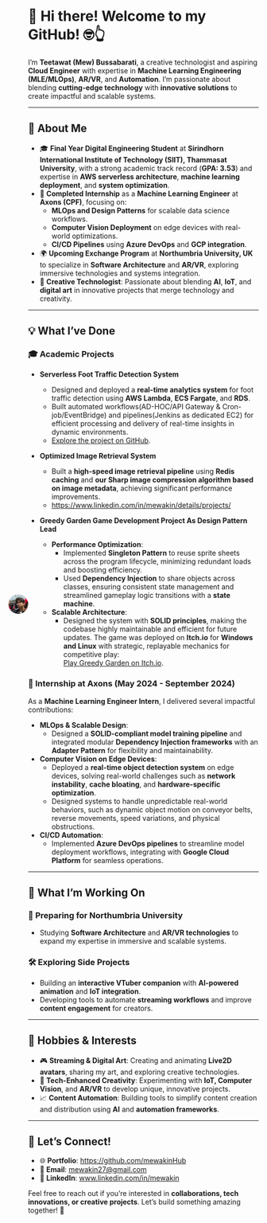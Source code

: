 <div style="display: flex; align-items: center;">
  <div>
    <img src="assets/profile1.jpg" alt="Profile Image" style="border-radius: 50%; width: 150px; margin-right: 20px;">
  </div>
  <div>
    <h1>👋 Hi there! Welcome to my GitHub! 🤓👆</h1>
    <p>
      I’m <b>Teetawat (Mew) Bussabarati</b>, a creative technologist and aspiring <b>Cloud Engineer</b> with expertise in 
      <b>Machine Learning Engineering (MLE/MLOps)</b>, <b>AR/VR</b>, and <b>Automation</b>. I’m passionate about blending 
      <b>cutting-edge technology</b> with <b>innovative solutions</b> to create impactful and scalable systems.
    </p>

---

## 🚀 About Me  

- 🎓 **Final Year Digital Engineering Student** at **Sirindhorn International Institute of Technology (SIIT), Thammasat University**, with a strong academic track record (**GPA: 3.53**) and expertise in **AWS serverless architecture**, **machine learning deployment**, and **system optimization**.  
- 💼 **Completed Internship** as a **Machine Learning Engineer** at **Axons (CPF)**, focusing on:
  - **MLOps and Design Patterns** for scalable data science workflows.
  - **Computer Vision Deployment** on edge devices with real-world optimizations.
  - **CI/CD Pipelines** using **Azure DevOps** and **GCP integration**.  
- 🌍 **Upcoming Exchange Program** at **Northumbria University, UK** to specialize in **Software Architecture** and **AR/VR**, exploring immersive technologies and systems integration.  
- 🎨 **Creative Technologist**: Passionate about blending **AI**, **IoT**, and **digital art** in innovative projects that merge technology and creativity.

---

## 💡 What I’ve Done  

### 🎓 **Academic Projects**  
- **Serverless Foot Traffic Detection System**  
  - Designed and deployed a **real-time analytics system** for foot traffic detection using **AWS Lambda**, **ECS Fargate**, and **RDS**.  
  - Built automated workflows(AD-HOC/API Gateway & Cron-job/EventBridge) and pipelines(Jenkins as dedicated EC2) for efficient processing and delivery of real-time insights in dynamic environments. 
  - [Explore the project on GitHub](https://github.com/mewakinHub/Cloud-Foot-Traffic.git).

- **Optimized Image Retrieval System**  
  - Built a **high-speed image retrieval pipeline** using **Redis caching** and **our Sharp image compression algorithm based on image metadata**, achieving significant performance improvements.
  - https://www.linkedin.com/in/mewakin/details/projects/

- **Greedy Garden Game Development Project As Design Pattern Lead**
  - **Performance Optimization**:
    - Implemented **Singleton Pattern** to reuse sprite sheets across the program lifecycle, minimizing redundant loads and boosting efficiency.
    - Used **Dependency Injection** to share objects across classes, ensuring consistent state management and streamlined gameplay logic transitions with a **state machine**.
  - **Scalable Architecture**:
    - Designed the system with **SOLID principles**, making the codebase highly maintainable and efficient for future updates.
  The game was deployed on **Itch.io** for **Windows and Linux** with strategic, replayable mechanics for competitive play:  
  [Play Greedy Garden on Itch.io](https://tewtor.itch.io/greedy-gardens).

### 💼 **Internship at Axons (May 2024 - September 2024)**  
As a **Machine Learning Engineer Intern**, I delivered several impactful contributions:  
- **MLOps & Scalable Design**:  
  - Designed a **SOLID-compliant model training pipeline** and integrated modular **Dependency Injection frameworks** with an **Adapter Pattern** for flexibility and maintainability.  
- **Computer Vision on Edge Devices**:  
  - Deployed a **real-time object detection system** on edge devices, solving real-world challenges such as **network instability**, **cache bloating**, and **hardware-specific optimization**.
  - Designed systems to handle unpredictable real-world behaviors, such as dynamic object motion on conveyor belts, reverse movements, speed variations, and physical obstructions.
- **CI/CD Automation**:  
  - Implemented **Azure DevOps pipelines** to streamline model deployment workflows, integrating with **Google Cloud Platform** for seamless operations.

---

## 🎯 What I’m Working On  

### **🌱 Preparing for Northumbria University**  
- Studying **Software Architecture** and **AR/VR technologies** to expand my expertise in immersive and scalable systems.  

### **🛠️ Exploring Side Projects**  
- Building an **interactive VTuber companion** with **AI-powered animation** and **IoT integration**.  
- Developing tools to automate **streaming workflows** and improve **content engagement** for creators.  

---

## 🎨 Hobbies & Interests  

- 🎮 **Streaming & Digital Art**: Creating and animating **Live2D avatars**, sharing my art, and exploring creative technologies.  
- 🤖 **Tech-Enhanced Creativity**: Experimenting with **IoT, Computer Vision**, and **AR/VR** to develop unique, innovative projects.  
- 📈 **Content Automation**: Building tools to simplify content creation and distribution using **AI** and **automation frameworks**.

---

## 📌 Let’s Connect!  

- 🌐 **Portfolio**: https://github.com/mewakinHub
- 💬 **Email**: mewakin27@gmail.com  
- 💼 **LinkedIn**: www.linkedin.com/in/mewakin

Feel free to reach out if you’re interested in **collaborations, tech innovations, or creative projects**. Let’s build something amazing together! 🚀  

